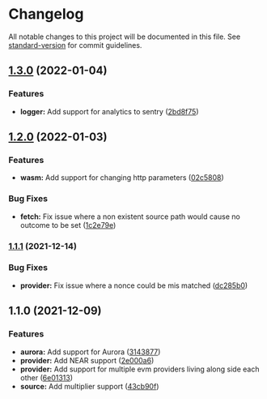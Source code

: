 # Changelog

All notable changes to this project will be documented in this file. See [standard-version](https://github.com/conventional-changelog/standard-version) for commit guidelines.

## [1.3.0](https://github.com/fluxprotocol/oracle-provider-node/compare/v1.2.0...v1.3.0) (2022-01-04)


### Features

* **logger:** Add support for analytics to sentry ([2bd8f75](https://github.com/fluxprotocol/oracle-provider-node/commit/2bd8f75962aaaa3b9a70982e1c53cbb3efc79174))

## [1.2.0](https://github.com/fluxprotocol/oracle-provider-node/compare/v1.1.1...v1.2.0) (2022-01-03)


### Features

* **wasm:** Add support for changing http parameters ([02c5808](https://github.com/fluxprotocol/oracle-provider-node/commit/02c58083efe13f76069e981ffd4a455bf9aeaecf))


### Bug Fixes

* **fetch:** Fix issue where a non existent source path would cause no outcome to be set ([1c2e79e](https://github.com/fluxprotocol/oracle-provider-node/commit/1c2e79e4a709261154614596efeaf984d336029e))

### [1.1.1](https://github.com/fluxprotocol/oracle-provider-node/compare/v1.1.0...v1.1.1) (2021-12-14)


### Bug Fixes

* **provider:** Fix issue where a nonce could be mis matched ([dc285b0](https://github.com/fluxprotocol/oracle-provider-node/commit/dc285b0ae94b3ad2e52746c42347f5ca25225ba3))

## 1.1.0 (2021-12-09)


### Features

* **aurora:** Add support for Aurora ([3143877](https://github.com/fluxprotocol/oracle-provider-node/commit/3143877eb01c5017fe5bc35003f663654c495e90))
* **provider:** Add NEAR support ([2e000a6](https://github.com/fluxprotocol/oracle-provider-node/commit/2e000a6e949fdf3e94fe9fc4011d750f0618f17b))
* **provider:** Add support for multiple evm providers living along side each other ([6e01313](https://github.com/fluxprotocol/oracle-provider-node/commit/6e01313dd1336f2afba4611316047e37a9926172))
* **source:** Add multiplier support ([43cb90f](https://github.com/fluxprotocol/oracle-provider-node/commit/43cb90f8cad53bca0b6aacf899a85aae2be615f9))
